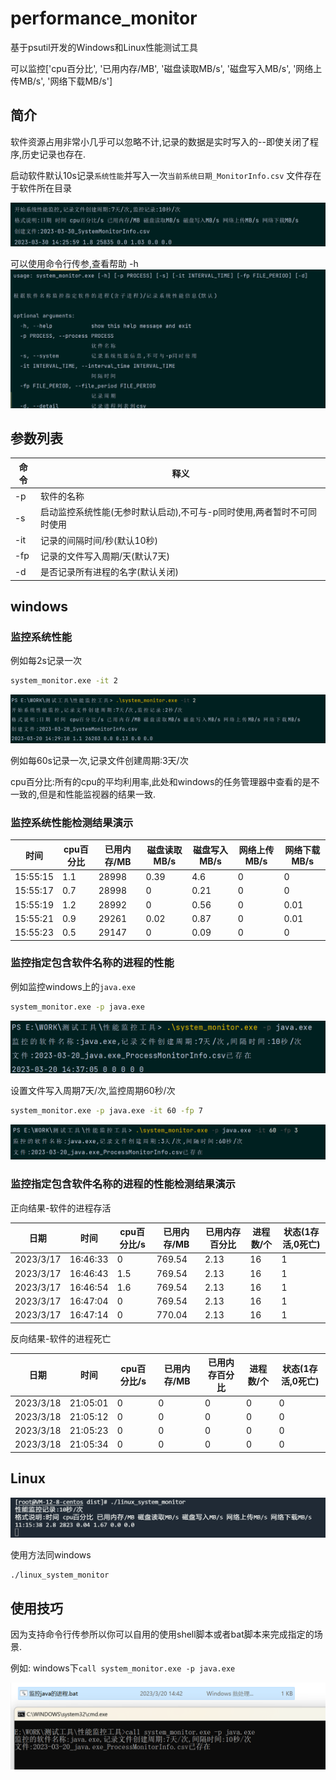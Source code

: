 # performance_monitor

基于psutil开发的Windows和Linux性能测试工具

可以监控['cpu百分比', '已用内存/MB', '磁盘读取MB/s', '磁盘写入MB/s', '网络上传MB/s', '网络下载MB/s']

## 简介

软件资源占用非常小几乎可以忽略不计,记录的数据是实时写入的--即使关闭了程序,历史记录也存在.

启动软件默认10s记录`系统性能`并写入一次`当前系统日期_MonitorInfo.csv` 文件存在于软件所在目录

![image-20230330142635573](README.assets/image-20230330142635573.png)	

可以使用命令行传参,查看帮助 -h
![image-20230320143621885](README.assets/image-20230320143621885.png)	

## 参数列表

| 命令 | 释义                                                         |
| ---- | ------------------------------------------------------------ |
| -p   | 软件的名称                                                   |
| -s   | 启动监控系统性能(无参时默认启动),不可与-p同时使用,两者暂时不可同时使用 |
| -it  | 记录的间隔时间/秒(默认10秒)                                  |
| -fp  | 记录的文件写入周期/天(默认7天)                               |
| -d   | 是否记录所有进程的名字(默认关闭)                             |



## windows

### 监控系统性能

例如每2s记录一次

```bash
system_monitor.exe -it 2
```

![image-20230320142934944](README.assets/image-20230320142934944.png)	

例如每60s记录一次,记录文件创建周期:3天/次



cpu百分比:所有的cpu的平均利用率,此处和windows的任务管理器中查看的是不一致的,但是和性能监视器的结果一致.

### 监控系统性能检测结果演示

| 时间       | cpu百分比 | 已用内存/MB | 磁盘读取MB/s | 磁盘写入MB/s | 网络上传MB/s | 网络下载MB/s |
|----------|--------|---------|----------|----------|----------|----------|
| 15:55:15 | 1.1    | 28998   | 0.39     | 4.6      | 0        | 0        |
| 15:55:17 | 0.7    | 28998   | 0        | 0.21     | 0        | 0        |
| 15:55:19 | 1.2    | 28992   | 0        | 0.56     | 0        | 0.01     |
| 15:55:21 | 0.9    | 29261   | 0.02     | 0.87     | 0        | 0.01     |
| 15:55:23 | 0.5    | 29147   | 0        | 0.09     | 0        | 0        |

### 监控指定包含软件名称的进程的性能

例如监控windows上的`java.exe`

```bash
system_monitor.exe -p java.exe
```

![image-20230320143716654](README.assets/image-20230320143716654.png)		

设置文件写入周期7天/次,监控周期60秒/次

```bash
system_monitor.exe -p java.exe -it 60 -fp 7
```

![image-20230320143955476](README.assets/image-20230320143955476.png)	

### 监控指定包含软件名称的进程的性能检测结果演示

正向结果-软件的进程存活

| 日期      | 时间     | cpu百分比/s | 已用内存/MB | 已用内存百分比 | 进程数/个 | 状态(1存活,0死亡) |
| --------- | -------- | ----------- | ----------- | -------------- | --------- |-------------|
| 2023/3/17 | 16:46:33 | 0           | 769.54      | 2.13           | 16        | 1           |
| 2023/3/17 | 16:46:43 | 1.5         | 769.54      | 2.13           | 16        | 1           |
| 2023/3/17 | 16:46:54 | 1.6         | 769.54      | 2.13           | 16        | 1           |
| 2023/3/17 | 16:47:04 | 0           | 769.54      | 2.13           | 16        | 1           |
| 2023/3/17 | 16:47:14 | 0           | 770.04      | 2.13           | 16        | 1           |

反向结果-软件的进程死亡

| 日期      | 时间     | cpu百分比/s | 已用内存/MB | 已用内存百分比 | 进程数/个 | 状态(1存活,0死亡) |
| --------- | -------- | ----------- | ----------- | -------------- | --------- | ------------- |
| 2023/3/18 | 21:05:01 | 0           | 0           | 0              | 0         | 0             |
| 2023/3/18 | 21:05:12 | 0           | 0           | 0              | 0         | 0             |
| 2023/3/18 | 21:05:23 | 0           | 0           | 0              | 0         | 0             |
| 2023/3/18 | 21:05:34 | 0           | 0           | 0              | 0         | 0             |



## Linux

![image-20230301111624015](README.assets/image-20230301111624015.png)

使用方法同windows

```shell
./linux_system_monitor
```

## 使用技巧

因为支持命令行传参所以你可以自用的使用shell脚本或者bat脚本来完成指定的场景.

例如: windows下`call system_monitor.exe -p java.exe`

![image-20230320144220703](README.assets/image-20230320144220703.png)	
